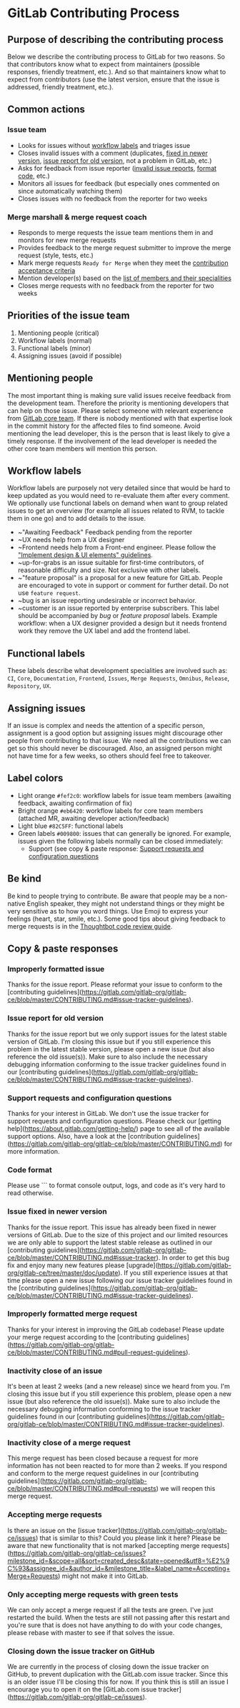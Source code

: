 # GitLab Contributing Process

## Purpose of describing the contributing process

Below we describe the contributing process to GitLab for two reasons. So that
contributors know what to expect from maintainers (possible responses, friendly
treatment, etc.). And so that maintainers know what to expect from contributors
(use the latest version, ensure that the issue is addressed, friendly treatment,
etc.).

## Common actions

### Issue team

- Looks for issues without [workflow labels](#how-we-handle-issues) and triages
  issue
- Closes invalid issues with a comment (duplicates,
  [fixed in newer version](#issue-fixed-in-newer-version),
  [issue report for old version](#issue-report-for-old-version), not a problem
  in GitLab, etc.)
- Asks for feedback from issue reporter
  ([invalid issue reports](#improperly-formatted-issue),
  [format code](#code-format), etc.)
- Monitors all issues for feedback (but especially ones commented on since
  automatically watching them)
- Closes issues with no feedback from the reporter for two weeks

### Merge marshall & merge request coach

- Responds to merge requests the issue team mentions them in and monitors for
  new merge requests
- Provides feedback to the merge request submitter to improve the merge request
  (style, tests, etc.)
- Mark merge requests `Ready for Merge` when they meet the
  [contribution acceptance criteria]
- Mention developer(s) based on the
  [list of members and their specialities][team]
- Closes merge requests with no feedback from the reporter for two weeks

## Priorities of the issue team

1. Mentioning people (critical)
1. Workflow labels (normal)
1. Functional labels (minor)
1. Assigning issues (avoid if possible)

## Mentioning people

The most important thing is making sure valid issues receive feedback from the
development team. Therefore the priority is mentioning developers that can help
on those issue. Please select someone with relevant experience from
[GitLab core team][core-team]. If there is nobody mentioned with that expertise
look in the commit history for the affected files to find someone. Avoid
mentioning the lead developer, this is the person that is least likely to give a
timely response. If the involvement of the lead developer is needed the other
core team members will mention this person.

## Workflow labels

Workflow labels are purposely not very detailed since that would be hard to keep
updated as you would need to re-evaluate them after every comment. We optionally
use functional labels on demand when want to group related issues to get an
overview (for example all issues related to RVM, to tackle them in one go) and
to add details to the issue.

- ~"Awaiting Feedback" Feedback pending from the reporter
- ~UX needs help from a UX designer
- ~Frontend needs help from a Front-end engineer. Please follow the
  ["Implement design & UI elements" guidelines].
- ~up-for-grabs is an issue suitable for first-time contributors, of reasonable difficulty and size. Not exclusive with other labels.
- ~"feature proposal" is a proposal for a new feature for GitLab. People are encouraged to vote
in support or comment for further detail. Do not use `feature request`.
- ~bug is an issue reporting undesirable or incorrect behavior.
- ~customer is an issue reported by enterprise subscribers. This label should
be accompanied by *bug* or *feature proposal* labels.
Example workflow: when a UX designer provided a design but it needs frontend work they remove the UX label and add the frontend label.

## Functional labels

These labels describe what development specialities are involved such as: `CI`,
`Core`, `Documentation`, `Frontend`, `Issues`, `Merge Requests`, `Omnibus`,
`Release`, `Repository`, `UX`.

## Assigning issues

If an issue is complex and needs the attention of a specific person, assignment is a good option but assigning issues might discourage other people from contributing to that issue. We need all the contributions we can get so this should never be discouraged. Also, an assigned person might not have time for a few weeks, so others should feel free to takeover.

## Label colors

- Light orange `#fef2c0`: workflow labels for issue team members (awaiting
  feedback, awaiting confirmation of fix)
- Bright orange `#eb6420`: workflow labels for core team members (attached MR,
  awaiting developer action/feedback)
- Light blue `#82C5FF`: functional labels
- Green labels `#009800`: issues that can generally be ignored. For example,
  issues given the following labels normally can be closed immediately:
  - Support (see copy & paste response:
    [Support requests and configuration questions](#support-requests-and-configuration-questions)

## Be kind

Be kind to people trying to contribute. Be aware that people may be a non-native
English speaker, they might not understand things or they might be very
sensitive as to how you word things. Use Emoji to express your feelings (heart,
star, smile, etc.). Some good tips about giving feedback to merge requests is in
the [Thoughtbot code review guide].

## Copy & paste responses

### Improperly formatted issue

Thanks for the issue report. Please reformat your issue to conform to the \[contributing guidelines\]\(https://gitlab.com/gitlab-org/gitlab-ce/blob/master/CONTRIBUTING.md#issue-tracker-guidelines).

### Issue report for old version

Thanks for the issue report but we only support issues for the latest stable version of GitLab. I'm closing this issue but if you still experience this problem in the latest stable version, please open a new issue (but also reference the old issue(s)). Make sure to also include the necessary debugging information conforming to the issue tracker guidelines found in our \[contributing guidelines\]\(https://gitlab.com/gitlab-org/gitlab-ce/blob/master/CONTRIBUTING.md#issue-tracker-guidelines).

### Support requests and configuration questions

Thanks for your interest in GitLab. We don't use the issue tracker for support
requests and configuration questions. Please check our
\[getting help\]\(https://about.gitlab.com/getting-help/) page to see all of the available
support options. Also, have a look at the \[contribution guidelines\]\(https://gitlab.com/gitlab-org/gitlab-ce/blob/master/CONTRIBUTING.md)
for more information.

### Code format

Please use ``` to format console output, logs, and code as it's very hard to read otherwise.

### Issue fixed in newer version

Thanks for the issue report. This issue has already been fixed in newer versions of GitLab. Due to the size of this project and our limited resources we are only able to support the latest stable release as outlined in our \[contributing guidelines\]\(https://gitlab.com/gitlab-org/gitlab-ce/blob/master/CONTRIBUTING.md#issue-tracker). In order to get this bug fix and enjoy many new features please \[upgrade\]\(https://gitlab.com/gitlab-org/gitlab-ce/tree/master/doc/update). If you still experience issues at that time please open a new issue following our issue tracker guidelines found in the \[contributing guidelines\]\(https://gitlab.com/gitlab-org/gitlab-ce/blob/master/CONTRIBUTING.md#issue-tracker-guidelines).

### Improperly formatted merge request

Thanks for your interest in improving the GitLab codebase! Please update your merge request according to the \[contributing guidelines\]\(https://gitlab.com/gitlab-org/gitlab-ce/blob/master/CONTRIBUTING.md#pull-request-guidelines).

### Inactivity close of an issue

It's been at least 2 weeks (and a new release) since we heard from you. I'm closing this issue but if you still experience this problem, please open a new issue (but also reference the old issue(s)). Make sure to also include the necessary debugging information conforming to the issue tracker guidelines found in our \[contributing guidelines\]\(https://gitlab.com/gitlab-org/gitlab-ce/blob/master/CONTRIBUTING.md#issue-tracker-guidelines).

### Inactivity close of a merge request

This merge request has been closed because a request for more information has not been reacted to for more than 2 weeks. If you respond and conform to the merge request guidelines in our \[contributing guidelines\]\(https://gitlab.com/gitlab-org/gitlab-ce/blob/master/CONTRIBUTING.md#pull-requests) we will reopen this merge request.

### Accepting merge requests

Is there an issue on the
\[issue tracker\]\(https://gitlab.com/gitlab-org/gitlab-ce/issues) that is
similar to this? Could you please link it here?
Please be aware that new functionality that is not marked
\[accepting merge requests\]\(https://gitlab.com/gitlab-org/gitlab-ce/issues?milestone_id=&scope=all&sort=created_desc&state=opened&utf8=%E2%9C%93&assignee_id=&author_id=&milestone_title=&label_name=Accepting+Merge+Requests)
might not make it into GitLab.

### Only accepting merge requests with green tests

We can only accept a merge request if all the tests are green. I've just
restarted the build. When the tests are still not passing after this restart and
you're sure that is does not have anything to do with your code changes, please
rebase with master to see if that solves the issue.

### Closing down the issue tracker on GitHub

We are currently in the process of closing down the issue tracker on GitHub, to
prevent duplication with the GitLab.com issue tracker.
Since this is an older issue I'll be closing this for now. If you think this is
still an issue I encourage you to open it on the \[GitLab.com issue tracker\]\(https://gitlab.com/gitlab-org/gitlab-ce/issues).

[core-team]: https://about.gitlab.com/core-team/
[team]: https://about.gitlab.com/team/
[contribution acceptance criteria]: https://gitlab.com/gitlab-org/gitlab-ce/blob/master/CONTRIBUTING.md#contribution-acceptance-criteria
["Implement design & UI elements" guidelines]: https://gitlab.com/gitlab-org/gitlab-ce/blob/master/CONTRIBUTING.md##implement-design-ui-elements
[Thoughtbot code review guide]: https://github.com/thoughtbot/guides/tree/master/code-review
